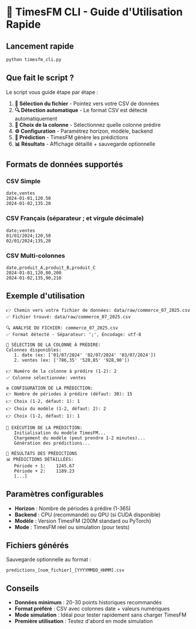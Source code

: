 # 🔮 TimesFM CLI - Guide d'Utilisation Rapide

## Lancement rapide

```bash
python timesfm_cli.py
```

## Que fait le script ?

Le script vous guide étape par étape :

1. **📂 Sélection du fichier** - Pointez vers votre CSV de données
2. **🔍 Détection automatique** - Le format CSV est détecté automatiquement  
3. **🎯 Choix de la colonne** - Sélectionnez quelle colonne prédire
4. **⚙️ Configuration** - Paramétrez horizon, modèle, backend
5. **🚀 Prédiction** - TimesFM génère les prédictions
6. **📊 Résultats** - Affichage détaillé + sauvegarde optionnelle

## Formats de données supportés

### CSV Simple
```
date,ventes
2024-01-01,120.50
2024-01-02,135.20
```

### CSV Français (séparateur ; et virgule décimale)
```
date;ventes
01/01/2024;120,50
02/01/2024;135,20
```

### CSV Multi-colonnes
```
date,produit_A,produit_B,produit_C
2024-01-01,120,80,200
2024-01-02,135,90,210
```

## Exemple d'utilisation

```
👉 Chemin vers votre fichier de données: data/raw/commerce_07_2025.csv
✅ Fichier trouvé: data/raw/commerce_07_2025.csv

🔍 ANALYSE DU FICHIER: commerce_07_2025.csv
✅ Format détecté - Séparateur: ';', Encodage: utf-8

🎯 SÉLECTION DE LA COLONNE À PRÉDIRE:
Colonnes disponibles:
   1. date (ex: ['01/07/2024' '02/07/2024' '03/07/2024'])
   2. ventes (ex: ['786,35' '520,85' '928,90'])

👉 Numéro de la colonne à prédire (1-2): 2
✅ Colonne sélectionnée: ventes

⚙️ CONFIGURATION DE LA PRÉDICTION:
👉 Nombre de périodes à prédire (défaut: 30): 15
👉 Choix (1-2, défaut: 1): 1
👉 Choix du modèle (1-2, défaut: 2): 2
👉 Choix (1-2, défaut: 1): 1

🚀 EXÉCUTION DE LA PRÉDICTION:
   Initialisation du modèle TimesFM...
   Chargement du modèle (peut prendre 1-2 minutes)...
   Génération des prédictions...

🎯 RÉSULTATS DES PRÉDICTIONS
📊 PRÉDICTIONS DÉTAILLÉES:
   Période + 1:    1245.67
   Période + 2:    1189.23
   [...]
```

## Paramètres configurables

- **Horizon** : Nombre de périodes à prédire (1-365)
- **Backend** : CPU (recommandé) ou GPU (si CUDA disponible)
- **Modèle** : Version TimesFM (200M standard ou PyTorch)  
- **Mode** : TimesFM réel ou simulation (pour tests)

## Fichiers générés

Sauvegarde optionnelle au format :
```
predictions_[nom_fichier]_[YYYYMMDD_HHMM].csv
```

## Conseils

- **Données minimum** : 20-30 points historiques recommandés
- **Format préféré** : CSV avec colonnes date + valeurs numériques
- **Mode simulation** : Idéal pour tester rapidement sans charger TimesFM
- **Première utilisation** : Testez d'abord en mode simulation